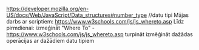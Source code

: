 https://developer.mozilla.org/en-US/docs/Web/JavaScript/Data_structures#number_type
//datu tipi
Mājas darbs ar scriptiem:
https://www.w3schools.com/js/js_whereto.asp
Līdz pirmdienai:
izmeģināt "Where To" - https://www.w3schools.com/js/js_whereto.asp
turpināt izmēģināt dažādas operācijas ar dažādiem datu tipiem
